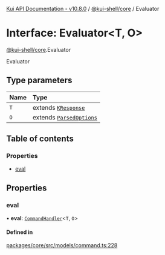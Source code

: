 [Kui API Documentation - v10.8.0](../README.md) / [@kui-shell/core](../modules/kui_shell_core.md) / Evaluator

# Interface: Evaluator<T, O\>

[@kui-shell/core](../modules/kui_shell_core.md).Evaluator

Evaluator

## Type parameters

| Name | Type                                                          |
| :--- | :------------------------------------------------------------ |
| `T`  | extends [`KResponse`](../modules/kui_shell_core.md#kresponse) |
| `O`  | extends [`ParsedOptions`](kui_shell_core.ParsedOptions.md)    |

## Table of contents

### Properties

- [eval](kui_shell_core.Evaluator.md#eval)

## Properties

### eval

• **eval**: [`CommandHandler`](../modules/kui_shell_core.md#commandhandler)<`T`, `O`\>

#### Defined in

[packages/core/src/models/command.ts:228](https://github.com/kubernetes-sigs/kui/blob/kui/packages/core/src/models/command.ts#L228)
